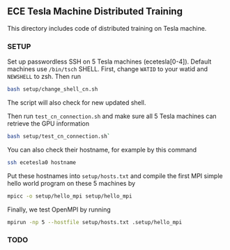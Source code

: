 ## ECE Tesla Machine Distributed Training

This directory includes code of distributed training on Tesla machine.

### SETUP

Set up passwordless SSH on 5 Tesla machines (ecetesla[0-4]). Default machines use `/bin/tsch` SHELL. First, change `WATID` to your watid and `NEWSHELL` to zsh. Then run

```sh
bash setup/change_shell_cn.sh
```

The script will also check for new updated shell.

Then run `test_cn_connection.sh` and make sure all 5 Tesla machines can retrieve the GPU information

```sh
bash setup/test_cn_connection.sh`
```

You can also check their hostname, for example by this command

```sh
ssh ecetesla0 hostname
```

Put these hostnames into `setup/hosts.txt` and compile the first MPI simple hello world program on these 5 machines by

```sh
mpicc -o setup/hello_mpi setup/hello_mpi
```


Finally, we test OpenMPI by running

```sh
mpirun -np 5 --hostfile setup/hosts.txt .setup/hello_mpi
```

### TODO
